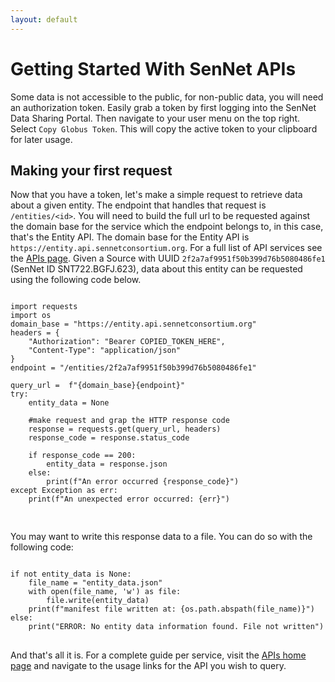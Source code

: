 ```yaml
---
layout: default
---
```


# Getting Started With SenNet APIs

Some data is not accessible to the public, for non-public data, you will need an authorization token. Easily grab a token by first logging into the SenNet Data Sharing Portal. Then navigate to your user menu on the top
right. Select `Copy Globus Token`. This will copy the active token to your clipboard for later usage.

## Making your first request
Now that you have a token, let's make a simple request to retrieve data about a given entity. The endpoint that handles that request is `/entities/<id>`. You will need
to build the full url to be requested against the domain base for the service which the endpoint belongs to, in this case, that's the Entity API. The domain base for the Entity API is `https://entity.api.sennetconsortium.org`. For a full list of API services see the
[APIs page](/apis). Given a Source with UUID `2f2a7af9951f50b399d76b5080486fe1` (SenNet ID SNT722.BGFJ.623), data about this entity can be requested using the following code below.


<pre>
<code class="language-python">
import requests
import os
domain_base = "https://entity.api.sennetconsortium.org" 
headers = {
    "Authorization": "Bearer COPIED_TOKEN_HERE",
    "Content-Type": "application/json"
}
endpoint = "/entities/2f2a7af9951f50b399d76b5080486fe1"

query_url =  f"{domain_base}{endpoint}"
try:
    entity_data = None

    #make request and grap the HTTP response code
    response = requests.get(query_url, headers)
    response_code = response.status_code

    if response_code == 200:
        entity_data = response.json
    else:
        print(f"An error occurred {response_code}")
except Exception as err:
    print(f"An unexpected error occurred: {err}")

</code>
</pre>

You may want to write this response data to a file. You can do so with the following code:

<pre>
<code class="language-python">
if not entity_data is None:
    file_name = "entity_data.json"
    with open(file_name, 'w') as file:                                                                                           
        file.write(entity_data)
    print(f"manifest file written at: {os.path.abspath(file_name)}")
else:
    print("ERROR: No entity data information found. File not written")
</code>
</pre>

And that's all it is. For a complete guide per service, visit the [APIs home page](/apis) and navigate to the usage links for the API you wish to query.